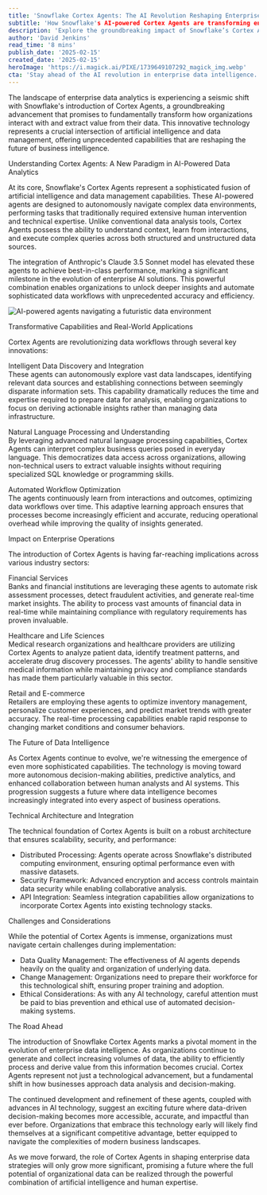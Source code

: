 ```yaml
---
title: 'Snowflake Cortex Agents: The AI Revolution Reshaping Enterprise Data Intelligence'
subtitle: 'How Snowflake's AI-powered Cortex Agents are transforming enterprise data analytics'
description: 'Explore the groundbreaking impact of Snowflake’s Cortex Agents in reshaping enterprise data analytics with AI-powered capabilities. Discover how these agents, enhanced by Anthropic's Claude 3.5 Sonnet model, revolutionize data interaction, navigation, and workflow optimization, offering transformative insights across industries.'
author: 'David Jenkins'
read_time: '8 mins'
publish_date: '2025-02-15'
created_date: '2025-02-15'
heroImage: 'https://i.magick.ai/PIXE/1739649107292_magick_img.webp'
cta: 'Stay ahead of the AI revolution in enterprise data intelligence. Follow us on LinkedIn for the latest updates on groundbreaking technologies like Snowflake Cortex Agents and their impact on business transformation.'
---
```


The landscape of enterprise data analytics is experiencing a seismic shift with Snowflake's introduction of Cortex Agents, a groundbreaking advancement that promises to fundamentally transform how organizations interact with and extract value from their data. This innovative technology represents a crucial intersection of artificial intelligence and data management, offering unprecedented capabilities that are reshaping the future of business intelligence.

Understanding Cortex Agents: A New Paradigm in AI-Powered Data Analytics

At its core, Snowflake's Cortex Agents represent a sophisticated fusion of artificial intelligence and data management capabilities. These AI-powered agents are designed to autonomously navigate complex data environments, performing tasks that traditionally required extensive human intervention and technical expertise. Unlike conventional data analysis tools, Cortex Agents possess the ability to understand context, learn from interactions, and execute complex queries across both structured and unstructured data sources.

The integration of Anthropic's Claude 3.5 Sonnet model has elevated these agents to achieve best-in-class performance, marking a significant milestone in the evolution of enterprise AI solutions. This powerful combination enables organizations to unlock deeper insights and automate sophisticated data workflows with unprecedented accuracy and efficiency.

![AI-powered agents navigating a futuristic data environment](https://i.magick.ai/PIXE/1739649107292_magick_img.webp)

Transformative Capabilities and Real-World Applications

Cortex Agents are revolutionizing data workflows through several key innovations:

Intelligent Data Discovery and Integration  
These agents can autonomously explore vast data landscapes, identifying relevant data sources and establishing connections between seemingly disparate information sets. This capability dramatically reduces the time and expertise required to prepare data for analysis, enabling organizations to focus on deriving actionable insights rather than managing data infrastructure.

Natural Language Processing and Understanding  
By leveraging advanced natural language processing capabilities, Cortex Agents can interpret complex business queries posed in everyday language. This democratizes data access across organizations, allowing non-technical users to extract valuable insights without requiring specialized SQL knowledge or programming skills.

Automated Workflow Optimization  
The agents continuously learn from interactions and outcomes, optimizing data workflows over time. This adaptive learning approach ensures that processes become increasingly efficient and accurate, reducing operational overhead while improving the quality of insights generated.

Impact on Enterprise Operations

The introduction of Cortex Agents is having far-reaching implications across various industry sectors:

Financial Services  
Banks and financial institutions are leveraging these agents to automate risk assessment processes, detect fraudulent activities, and generate real-time market insights. The ability to process vast amounts of financial data in real-time while maintaining compliance with regulatory requirements has proven invaluable.

Healthcare and Life Sciences  
Medical research organizations and healthcare providers are utilizing Cortex Agents to analyze patient data, identify treatment patterns, and accelerate drug discovery processes. The agents' ability to handle sensitive medical information while maintaining privacy and compliance standards has made them particularly valuable in this sector.

Retail and E-commerce  
Retailers are employing these agents to optimize inventory management, personalize customer experiences, and predict market trends with greater accuracy. The real-time processing capabilities enable rapid response to changing market conditions and consumer behaviors.

The Future of Data Intelligence

As Cortex Agents continue to evolve, we're witnessing the emergence of even more sophisticated capabilities. The technology is moving toward more autonomous decision-making abilities, predictive analytics, and enhanced collaboration between human analysts and AI systems. This progression suggests a future where data intelligence becomes increasingly integrated into every aspect of business operations.

Technical Architecture and Integration

The technical foundation of Cortex Agents is built on a robust architecture that ensures scalability, security, and performance:

- Distributed Processing: Agents operate across Snowflake's distributed computing environment, ensuring optimal performance even with massive datasets.
- Security Framework: Advanced encryption and access controls maintain data security while enabling collaborative analysis.
- API Integration: Seamless integration capabilities allow organizations to incorporate Cortex Agents into existing technology stacks.

Challenges and Considerations

While the potential of Cortex Agents is immense, organizations must navigate certain challenges during implementation:

- Data Quality Management: The effectiveness of AI agents depends heavily on the quality and organization of underlying data.
- Change Management: Organizations need to prepare their workforce for this technological shift, ensuring proper training and adoption.
- Ethical Considerations: As with any AI technology, careful attention must be paid to bias prevention and ethical use of automated decision-making systems.

The Road Ahead

The introduction of Snowflake Cortex Agents marks a pivotal moment in the evolution of enterprise data intelligence. As organizations continue to generate and collect increasing volumes of data, the ability to efficiently process and derive value from this information becomes crucial. Cortex Agents represent not just a technological advancement, but a fundamental shift in how businesses approach data analysis and decision-making.

The continued development and refinement of these agents, coupled with advances in AI technology, suggest an exciting future where data-driven decision-making becomes more accessible, accurate, and impactful than ever before. Organizations that embrace this technology early will likely find themselves at a significant competitive advantage, better equipped to navigate the complexities of modern business landscapes.

As we move forward, the role of Cortex Agents in shaping enterprise data strategies will only grow more significant, promising a future where the full potential of organizational data can be realized through the powerful combination of artificial intelligence and human expertise.